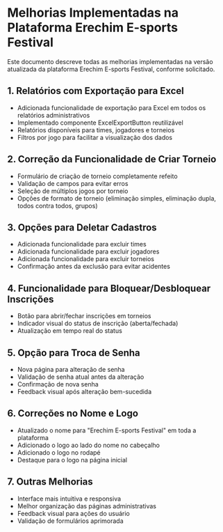 # Melhorias Implementadas na Plataforma Erechim E-sports Festival

Este documento descreve todas as melhorias implementadas na versão atualizada da plataforma Erechim E-sports Festival, conforme solicitado.

## 1. Relatórios com Exportação para Excel

- Adicionada funcionalidade de exportação para Excel em todos os relatórios administrativos
- Implementado componente ExcelExportButton reutilizável
- Relatórios disponíveis para times, jogadores e torneios
- Filtros por jogo para facilitar a visualização dos dados

## 2. Correção da Funcionalidade de Criar Torneio

- Formulário de criação de torneio completamente refeito
- Validação de campos para evitar erros
- Seleção de múltiplos jogos por torneio
- Opções de formato de torneio (eliminação simples, eliminação dupla, todos contra todos, grupos)

## 3. Opções para Deletar Cadastros

- Adicionada funcionalidade para excluir times
- Adicionada funcionalidade para excluir jogadores
- Adicionada funcionalidade para excluir torneios
- Confirmação antes da exclusão para evitar acidentes

## 4. Funcionalidade para Bloquear/Desbloquear Inscrições

- Botão para abrir/fechar inscrições em torneios
- Indicador visual do status de inscrição (aberta/fechada)
- Atualização em tempo real do status

## 5. Opção para Troca de Senha

- Nova página para alteração de senha
- Validação de senha atual antes da alteração
- Confirmação de nova senha
- Feedback visual após alteração bem-sucedida

## 6. Correções no Nome e Logo

- Atualizado o nome para "Erechim E-sports Festival" em toda a plataforma
- Adicionado o logo ao lado do nome no cabeçalho
- Adicionado o logo no rodapé
- Destaque para o logo na página inicial

## 7. Outras Melhorias

- Interface mais intuitiva e responsiva
- Melhor organização das páginas administrativas
- Feedback visual para ações do usuário
- Validação de formulários aprimorada
